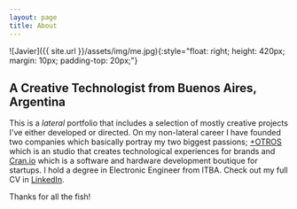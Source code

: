 ```yaml
---
layout: page
title: About
---
```

![Javier]({{ site.url }}/assets/img/me.jpg){:style="float: right; height: 420px; margin: 10px; padding-top: 20px;"}

## A Creative Technologist from Buenos Aires, Argentina

This is a *lateral* portfolio that includes a selection of mostly creative projects I've either developed or directed. On my non-lateral career I have founded two companies which basically portray my two biggest passions; [+OTROS](https://www.linkedin.com/company/masotros/) which is an studio that creates technological experiences for brands and [Cran.io](http://cran-io.github.io/) which is a software and hardware development boutique for startups. I hold a degree in Electronic Engineer from ITBA. Check out my full CV in [LinkedIn](https://www.linkedin.com/in/jvelazqueztraut).

Thanks for all the fish!

